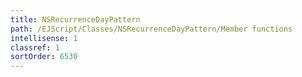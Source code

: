 ```yaml
---
title: NSRecurrenceDayPattern
path: /EJScript/Classes/NSRecurrenceDayPattern/Member functions
intellisense: 1
classref: 1
sortOrder: 6530
---
```





